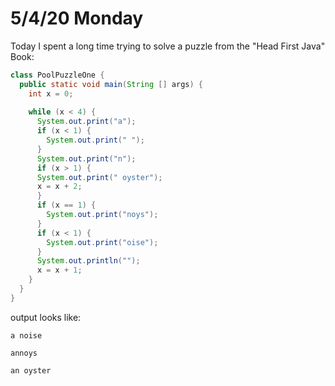 # 5/4/20 Monday 

Today I spent a long time trying to solve a puzzle from the "Head First Java" Book:

```java
class PoolPuzzleOne {
  public static void main(String [] args) {
    int x = 0;
    
    while (x < 4) {
      System.out.print("a");
      if (x < 1) {
        System.out.print(" ");
      }
      System.out.print("n");
      if (x > 1) {
      System.out.print(" oyster");
      x = x + 2;
      }
      if (x == 1) {
        System.out.print("noys");
      }
      if (x < 1) {
        System.out.print("oise");
      }
      System.out.println("");
      x = x + 1;
    }
  }
}
```
output looks like:
```
a noise 

annoys

an oyster
```
